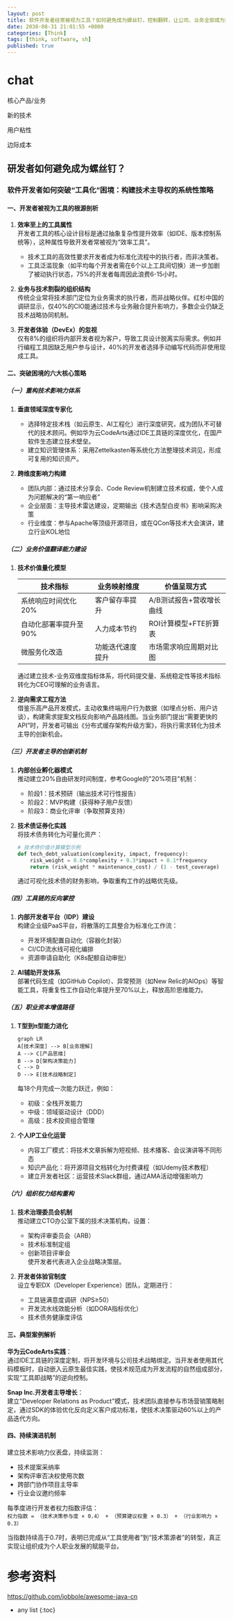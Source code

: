 ```yaml
---
layout: post
title: 软件开发者经常被视为工具？如何避免成为螺丝钉，控制翻转，让公司、业务全部成为开发者的工具？
date: 2030-08-31 21:01:55 +0800
categories: [Think]
tags: [think, software, sh]
published: true
---
```






# chat

核心产品/业务

新的技术

用户粘性

边际成本

## 研发者如何避免成为螺丝钉？

### 软件开发者如何突破“工具化”困境：构建技术主导权的系统性策略

#### 一、开发者被视为工具的根源剖析
1. **效率至上的工具属性**  
   开发者工具的核心设计目标是通过抽象复杂性提升效率（如IDE、版本控制系统等），这种属性导致开发者常被视为“效率工具”。  
   - 技术工具的高效性要求开发者成为标准化流程中的执行者，而非决策者。
   - 工具泛滥现象（如平均每个开发者需在6个以上工具间切换）进一步加剧了被动执行状态，75%的开发者每周因此浪费6-15小时。

2. **业务与技术割裂的组织结构**  
   传统企业常将技术部门定位为业务需求的执行者，而非战略伙伴。红杉中国的调研显示，仅40%的CIO能通过技术与业务融合提升影响力，多数企业仍缺乏技术战略协同机制。

3. **开发者体验（DevEx）的忽视**  
   仅有8%的组织将内部开发者视为客户，导致工具设计脱离实际需求。例如并行编程工具因缺乏用户参与设计，40%的开发者选择手动编写代码而非使用现成工具。

#### 二、突破困境的六大核心策略
##### （一）重构技术影响力体系
1. **垂直领域深度专家化**  
   - 选择特定技术栈（如云原生、AI工程化）进行深度研究，成为团队不可替代的技术顾问。例如华为云CodeArts通过IDE工具链的深度优化，在国产软件生态建立技术壁垒。
   - 建立知识管理体系：采用Zettelkasten等系统化方法整理技术洞见，形成可复用的知识资产。

2. **跨维度影响力构建**  
   - 团队内部：通过技术分享会、Code Review机制建立技术权威，使个人成为问题解决的“第一响应者”
   - 企业层面：主导技术雷达建设，定期输出《技术选型白皮书》影响采购决策
   - 行业维度：参与Apache等顶级开源项目，或在QCon等技术大会演讲，建立行业KOL地位

##### （二）业务价值翻译能力建设
1. **技术价值量化模型**  

   | 技术指标          | 业务映射维度          | 价值呈现方式          |
   |-------------------|-----------------------|-----------------------|
   | 系统响应时间优化20% | 客户留存率提升       | A/B测试报告+营收增长曲线 |
   | 自动化部署率提升至90% | 人力成本节约         | ROI计算模型+FTE折算表 |
   | 微服务化改造       | 功能迭代速度提升     | 市场需求响应周期对比图 |


   通过建立技术-业务双维度指标体系，将代码提交量、系统稳定性等技术指标转化为CEO可理解的业务语言。

2. **逆向需求工程方法**  
   借鉴乐高产品开发模式，主动收集终端用户行为数据（如埋点分析、用户访谈），构建需求提案文档反向影响产品路线图。当业务部门提出“需要更快的API”时，开发者可输出《分布式缓存架构升级方案》，将执行需求转化为技术主导的创新机会。

##### （三）开发者主导的创新机制
1. **内部创业孵化器模式**  
   推动建立20%自由研发时间制度，参考Google的"20%项目"机制：  
   - 阶段1：技术预研（输出技术可行性报告）  
   - 阶段2：MVP构建（获得种子用户反馈）  
   - 阶段3：商业化评审（争取预算支持）

2. **技术债证券化实践**  
   将技术债务转化为可量化资产：  
   ```python
   # 技术债价值计算模型示例
   def tech_debt_valuation(complexity, impact, frequency):
       risk_weight = 0.6*complexity + 0.3*impact + 0.1*frequency
       return (risk_weight * maintenance_cost) / (1 - test_coverage)
   ```

   通过可视化技术债的财务影响，争取重构工作的战略优先级。

##### （四）工具链的反向掌控
1. **内部开发者平台（IDP）建设**  
   构建企业级PaaS平台，将散落的工具整合为标准化工作流：  
   - 开发环境配置自动化（容器化封装）  
   - CI/CD流水线可视化编排  
   - 资源申请自助化（K8s配额自动审批）

2. **AI辅助开发体系**  
   部署代码生成（如GitHub Copilot）、异常预测（如New Relic的AIOps）等智能工具，将重复性工作自动化率提升至70%以上，释放高阶思维能力。

##### （五）职业资本增值路径
1. **T型到π型能力进化**  
   ```mermaid
   graph LR
   A[技术深度] --> B[业务理解]
   A --> C[产品思维]
   B --> D[架构决策能力]
   C --> D
   D --> E[技术战略制定]
   ```

   每18个月完成一次能力跃迁，例如：  
   - 初级：全栈开发能力  
   - 中级：领域驱动设计（DDD）  
   - 高级：技术投资组合管理

2. **个人IP工业化运营**  
   - 内容工厂模式：将技术文章拆解为短视频、技术播客、会议演讲等不同形态  
   - 知识产品化：将开源项目文档转化为付费课程（如Udemy技术教程）  
   - 建立开发者社区：运营技术Slack群组，通过AMA活动增强影响力

##### （六）组织权力结构重构
1. **技术治理委员会机制**  
   推动建立CTO办公室下属的技术决策机构，设置：  
   - 架构评审委员会（ARB）  
   - 技术标准制定组  
   - 创新项目评审会  
   使开发者代表进入企业战略决策层。

2. **开发者体验官制度**  
   设立专职DX（Developer Experience）团队，定期进行：  
   - 工具链满意度调研（NPS≥50）  
   - 开发流水线效能分析（如DORA指标优化）  
   - 技术债务健康度评估

#### 三、典型案例解析
**华为云CodeArts实践**：  
通过IDE工具链的深度定制，将开发环境与公司技术战略绑定。当开发者使用其代码模板时，自动嵌入云原生最佳实践，使技术规范成为开发流程的自然组成部分，实现“工具即战略”的逆向控制。

**Snap Inc.开发者主导增长**：  
建立"Developer Relations as Product"模式，技术团队直接参与市场营销策略制定，通过SDK的体验优化反向定义客户成功标准，使技术决策驱动60%以上的产品迭代方向。

#### 四、持续演进机制
建立技术影响力仪表盘，持续监测：  
- 技术提案采纳率  
- 架构评审否决权使用次数  
- 跨部门协作项目主导率  
- 行业会议邀约频率  

每季度进行开发者权力指数评估：  
`权力指数 = （技术决策参与度 × 0.4） + （预算建议权重 × 0.3） + （行业影响力 × 0.3）`

当指数持续高于0.7时，表明已完成从“工具使用者”到“技术策源者”的转型，真正实现让组织成为个人职业发展的赋能平台。


# 参考资料

https://github.com/jobbole/awesome-java-cn

* any list
{:toc}